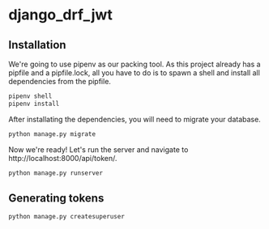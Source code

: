 # django_drf_jwt

## Installation
We're going to use pipenv as our packing tool. As this project already has a pipfile and a pipfile.lock, all you have to do is to spawn a shell and install all dependencies from the pipfile.
```bash
pipenv shell
pipenv install
```

After installating the dependencies, you will need to migrate your database.

```bash
python manage.py migrate
```
Now we're ready! Let's run the server and navigate to http://localhost:8000/api/token/.

```bash
python manage.py runserver
```

## Generating tokens

```bash
python manage.py createsuperuser
```
